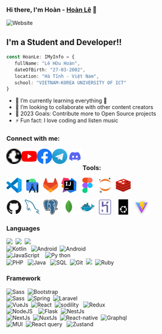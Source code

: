 ### Hi there, I'm Hoàn - [Hoàn Lê][website] 👋 

![Website](https://readme-typing-svg.herokuapp.com/?width=800&lines=Student%20at%20%20Viet%20-%20Korea%20University%20of%20Information%20Communication%20Technology;%20Fullstack%20Web%20application%20developer,%20Mobile%20application%20developer;Designer)

## I'm a Student and Developer!!

```typescript
const HoanLe: IMyInfo = {
   fullName: "Lê Hữu Hoàn",
   dateOfBirth: "27-03-2002",
   location: "Hà Tĩnh - Việt Nam",
   school: "VIETNAM-KOREA UNIVERSITY OF ICT"
}
```

- 🌱 I’m currently learning everything 🤣
- 👯 I’m looking to collaborate with other content creators
- 🥅 2023 Goals: Contribute more to Open Source projects
- ⚡ Fun fact: I love coding and listen music 

### Connect with me:

[<img align="left" alt="Hoanle.tk" width="40px" src="https://raw.githubusercontent.com/iconic/open-iconic/master/svg/globe.svg" />][website]
[<img align="left" alt="Hoàn Lê | YouTube" width="40px" src="https://github.com/github/explore/blob/main/topics/youtube/youtube.png" />][youtube]
[<img align="left" alt="Hoàn Lê | LinkedIn" width="40px" src="https://github.com/github/explore/blob/main/topics/facebook/facebook.png" />][facebook]
[<img align="left" alt="Hoàn Lê | Telegram" width="40px" src="https://github.com/github/explore/blob/main/topics/telegram/telegram.png" />][telegram]
[<img align="left" alt="Hoàn Lê | Instagram" width="40px" src="https://github.com/github/explore/blob/main/topics/discord/discord.png" />][discord]

<br />

### Tools:

<img  alt="Visual Studio" width="40px" src="https://github.com/devicons/devicon/blob/master/icons/vscode/vscode-original.svg" >&nbsp;&nbsp;<img  alt="Android Studio" width="40px" src="https://github.com/devicons/devicon/blob/master/icons/androidstudio/androidstudio-original.svg" >&nbsp;&nbsp;<img  alt="Android Studio" width="40px" src="https://github.com/devicons/devicon/blob/master/icons/gitlab/gitlab-original.svg" >&nbsp;&nbsp;<img  alt="intelLJ" width="40px" src="https://github.com/github/explore/blob/main/topics/intellij-idea/intellij-idea.png" >&nbsp;&nbsp;<img  alt="Figma" width="40px" src="https://github.com/devicons/devicon/blob/master/icons/figma/figma-original.svg" >&nbsp;&nbsp;<img  alt="Figma" width="40px" src="https://github.com/devicons/devicon/blob/master/icons/jupyter/jupyter-original.svg" >&nbsp;&nbsp;<img  alt="Figma" width="40px" src="https://github.com/devicons/devicon/blob/master/icons/redis/redis-original.svg" >&nbsp;&nbsp;


<img  alt="GitHub" width="40px" src="https://github.com/devicons/devicon/blob/master/icons/github/github-original.svg" >&nbsp;&nbsp;<img  alt="MySQL" width="40px" src="https://github.com/devicons/devicon/blob/master/icons/mysql/mysql-original.svg" >&nbsp;&nbsp;<img  alt="" width="40px" src="https://github.com/devicons/devicon/blob/master/icons/postgresql/postgresql-original.svg" >&nbsp;&nbsp;<img  alt="" width="40px" src="https://github.com/devicons/devicon/blob/master/icons/mongodb/mongodb-original.svg" >&nbsp;&nbsp;<img  alt="Docker" width="40px" src="https://github.com/devicons/devicon/blob/master/icons/docker/docker-original.svg" >&nbsp;&nbsp;<img  alt="Heroku" width="40px" src="https://github.com/devicons/devicon/blob/master/icons/heroku/heroku-original.svg" >&nbsp;&nbsp;<img  alt="Heroku" width="40px" src="https://github.com/devicons/devicon/blob/master/icons/ubuntu/ubuntu-plain.svg" >&nbsp;&nbsp;<img  alt="Vite" width="40px" src="https://github.com/github/explore/blob/main/topics/vite/vite.png" >&nbsp;&nbsp;
<br />

### Languages

<img src = "https://img.shields.io/badge/C++-blue?style=for-the-badge&logo=C%2B%2B&logoColor=white">&nbsp;&nbsp;<img src = "https://img.shields.io/badge/HTML5-E34F26?style=for-the-badge&logo=html5&logoColor=white">&nbsp;&nbsp;<img src = "https://img.shields.io/badge/CSS3-1572B6?style=for-the-badge&logo=css3&logoColor=white">
<br/>
<img  alt="Kotlin" src="https://img.shields.io/badge/Kotlin-3F87BC?style=for-the-badge&logo=Kotlin&logoColor=white" >&nbsp;&nbsp;
<img  alt="Android" src="https://img.shields.io/badge/android-A4C439?style=for-the-badge&logo=android&logoColor=white" >&nbsp;&nbsp;<img  alt="Android" src="https://img.shields.io/badge/csharp-9B4F96?style=for-the-badge&logo=csharp&logoColor=white" >&nbsp;&nbsp; <br/>
<img  alt="JavaScript" src="https://img.shields.io/badge/JavaScript-F0DB4F?style=for-the-badge&logo=JavaScript&logoColor=white" >&nbsp;&nbsp;
<img  alt=""  src="https://img.shields.io/badge/typescript-1572B6?style=for-the-badge&logo=typescript&logoColor=white" >
<img  alt="Py thon"  src="https://img.shields.io/badge/python-4381B3?style=for-the-badge&logo=python&logoColor=white" >&nbsp;&nbsp;<br/>
<img  alt="PHP" src="https://img.shields.io/badge/php-6181B6?style=for-the-badge&logo=php&logoColor=white" >&nbsp;&nbsp;
<img  alt="Java" src="https://img.shields.io/badge/Java-ED8B00?style=for-the-badge&logo=openjdk&logoColor=white" >&nbsp;&nbsp;
<img  alt="SQL" src="https://img.shields.io/badge/sql-4275CB?style=for-the-badge&logo=SQL&logoColor=white" >&nbsp;&nbsp;<img  alt="Git" src="https://img.shields.io/badge/git-F34F29?style=for-the-badge&logo=git&logoColor=white" >&nbsp;&nbsp;<img  src="https://img.shields.io/badge/go-6AD7E5?style=for-the-badge&logo=go&logoColor=white" >&nbsp;&nbsp;<img  alt="Ruby" src="https://img.shields.io/badge/ruby-9A0E04?style=for-the-badge&logo=ruby&logoColor=white" >
<br />

### Framework

<img  alt="Sass" src="https://img.shields.io/badge/sass-CB6699?style=for-the-badge&logo=sass&logoColor=white" >&nbsp;&nbsp;<img  alt="Bootstrap" src="https://img.shields.io/badge/Bootstrap-7311F6?style=for-the-badge&logo=Bootstrap&logoColor=white" >&nbsp;&nbsp;<br/><img  alt="Sass" src="https://img.shields.io/badge/tailwindcss-38B2AC?style=for-the-badge&logo=tailwindcss&logoColor=white" >&nbsp;&nbsp;<img  alt="Spring" src="https://img.shields.io/badge/spring-77BC1F?style=for-the-badge&logo=spring&logoColor=white" >&nbsp;&nbsp;<img  alt="Laravel" src="https://img.shields.io/badge/Laravel-FD4F31?style=for-the-badge&logo=Laravel&logoColor=white" >&nbsp;&nbsp;<br/><img  alt="VueJs" src="https://img.shields.io/badge/Vue.js-35495E?style=for-the-badge&logo=vuedotjs&logoColor=4FC08D" >&nbsp;&nbsp;<img  alt="React" src="https://shields.io/badge/reactjs-black?logo=react&style=for-the-badge" >&nbsp;&nbsp;<img  alt="sodility" src="https://img.shields.io/badge/-sodility-6464DC?logo=solidity&logoColor=for-the-badge&style=for-the-badge" >&nbsp;&nbsp;
<img  alt="Redux" src="https://img.shields.io/badge/-redux-764ABC?logo=redux&logoColor=for-the-badge&style=for-the-badge" >&nbsp;&nbsp;<br/><img  alt="NodeJS" src="https://img.shields.io/badge/-NodeJS-83CD29?logo=NodedotJS&logoColor=for-the-badge&style=for-the-badge" >&nbsp;&nbsp;<img  alt="" src="https://img.shields.io/badge/-ExpressJS-FFFFFF?logo=express&logoColor=000000&style=for-the-badge" >&nbsp;&nbsp;<img  alt="Flask" src="https://img.shields.io/badge/-Flask-000000?logo=flask&logoColor=style=for-the-badge&style=for-the-badge" >&nbsp;&nbsp;<img  alt="NestJs" src="https://img.shields.io/badge/-Nestjs-DF234F?logo=nestJs&logoColor=style=for-the-badge&style=for-the-badge" >&nbsp;&nbsp;<br/><img  alt="NextJs" src="https://img.shields.io/badge/-Nextjs-000000?logo=nextdotjs&logoColor=style=for-the-badge&style=for-the-badge" >&nbsp;&nbsp;<img  alt="NuxtJs" src="https://img.shields.io/badge/nuxt.js-35495E?style=for-the-badge&logo=nuxtdotjs&logoColor=4FC08D" >&nbsp;&nbsp;<img  alt="React-native"  src="https://shields.io/badge/react native-black?logo=react&style=for-the-badge" >&nbsp;&nbsp;<img  alt="Graphql" src="https://img.shields.io/badge/graphql-E434AA?style=for-the-badge&logo=graphql&logoColor=white" >&nbsp;&nbsp;<br/><img  alt="MUI" src="https://img.shields.io/badge/-materualUi-1FA6CA?logo=mui&logoColor=white&style=for-the-badge" >&nbsp;&nbsp;<img  alt="React query" src="https://img.shields.io/badge/-React%20query-F0513C?logo=react-query&logoColor=white&style=for-the-badge" >&nbsp;&nbsp;
<img  alt="Zustand" src="https://img.shields.io/badge/-zustand-252B37?logo=zustand&logoColor=white&style=for-the-badge" >&nbsp;&nbsp;
<br>
<br>

[messenger]: https://www.facebook.com/messages/t/100036070716996
[website]: https://hoanle.tk
[telegram]: https://t.me/lhhoan
[youtube]: https://www.youtube.com/channel/UCm3jjrj_lvfsMzZYhn2FoHg
[discord]: https://discord.com/users/934653009479217282
[facebook]: https://facebook.com//hoanle396

